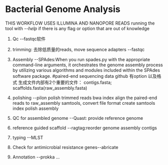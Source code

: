 # Bacterial Genome Analysis
THIS WORKFLOW USES ILLUMINA AND NANOPORE READS
running the tool with  *--help* if there is any flag or option that are out of knowledge

1. Qc --fastqc软件
2. trimming: 去除低质量的reads, move sequence adapters --fastqc
3. Assembly --SPAdes:When you run spades.py with the appropriate command-line arguments, it orchestrates the genome assembly process by utilizing various algorithms and modules included within the SPAdes software package.
#paired-end sequencing data
github 有option 以及格式
生成文件内部有2个重要的文件： contigs.fasta; scaffolds.fasta(raw_assembly.fasta)

4. polishing --pilon
polish trimmed reads
bwa index
align the paired-end reads to raw_assembly
samtools, convert file format
create samtools index
polish assembly
5. QC for assembled genome --Quast: provide reference genome 
6. reference guided scaffold --ragtag:reorder genome assembly contigs
7. typing --MLST
8. Check for antimicrobial resistance genes--abricate
9. Annotation --prokka
...











